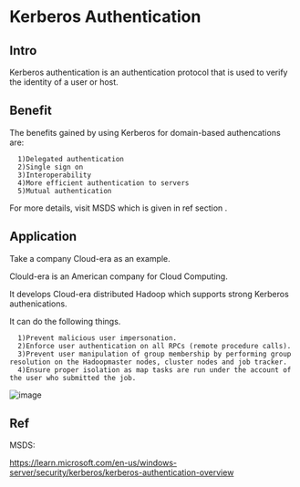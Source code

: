# Kerberos Authentication
## Intro
Kerberos authentication is an authentication protocol that is used to verify the identity of a user or host. 

## Benefit
The benefits gained by using Kerberos for domain-based authencations are:
      
      1)Delegated authentication
      2)Single sign on
      3)Interoperability
      4)More efficient authentication to servers
      5)Mutual authentication
  
For more details, visit MSDS which is given in ref section .

## Application
Take a company Cloud-era as an example.

Clould-era is an American company for Cloud Computing.

It develops Cloud-era distributed Hadoop which supports strong Kerberos authenications.

It can do the following things.

      1)Prevent malicious user impersonation.
      2)Enforce user authentication on all RPCs (remote procedure calls).
      3)Prevent user manipulation of group membership by performing group resolution on the Hadoopmaster nodes, cluster nodes and job tracker.
      4)Ensure proper isolation as map tasks are run under the account of the user who submitted the job.

![image](https://user-images.githubusercontent.com/75050655/232261673-e9a9ff31-e8cb-4889-b810-6547bf2a6ffb.png)

## Ref

MSDS:

https://learn.microsoft.com/en-us/windows-server/security/kerberos/kerberos-authentication-overview
